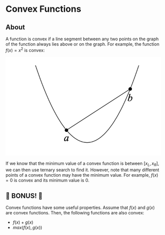 # Convex Functions

## About

A function is convex if a line segment between any two points on the graph of the function always lies above or on the graph. For example, the function $f(x) = x^2$ is convex:

![Image](images/convex-function/x-2.png)

If we know that the minimum value of a convex function is between $[x_L, x_R]$, we can then use ternary search to find it. However, note that many different points of a convex function may have the minimum value. For example, $f(x) = 0$ is convex and its minimum value is $0$.

## 🤩 BONUS! 🤩

Convex functions have some useful properties. Assume that $f(x)$ and $g(x)$ are convex functions. Then, the following functions are also convex:

- $f(x) + g(x)$
- $max(f(x), g(x))$

